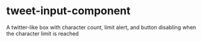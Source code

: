 # tweet-input-component
A twitter-like box with character count, limit alert, and button disabling when the character limit is reached
